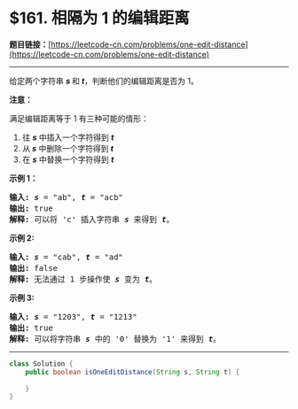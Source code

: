 # $161. 相隔为 1 的编辑距离

**题目链接：**[https://leetcode-cn.com/problems/one-edit-distance](https://leetcode-cn.com/problems/one-edit-distance)

---

<div class="content__1Y2H">
 <div class="notranslate">
  <p>给定两个字符串&nbsp;<strong><em>s </em></strong>和<strong><em> t</em></strong>，判断他们的编辑距离是否为 1。</p> 
  <p><strong>注意：</strong></p> 
  <p>满足编辑距离等于 1 有三种可能的情形：</p> 
  <ol> 
   <li>往 <em><strong>s</strong></em>&nbsp;中插入一个字符得到 <em><strong>t</strong></em></li> 
   <li>从<em><strong> s</strong></em>&nbsp;中删除一个字符得到 <em><strong>t</strong></em></li> 
   <li>在 <em><strong>s</strong></em>&nbsp;中替换一个字符得到 <em><strong>t</strong></em></li> 
  </ol> 
  <p><strong>示例 1：</strong></p> 
  <pre class="language-text"><strong>输入: </strong><strong><em>s</em></strong> = "ab", <strong><em>t</em></strong> = "acb"
<strong>输出: </strong>true
<strong>解释: </strong>可以将 'c' 插入字符串 <strong><em>s</em></strong>&nbsp;来得到 <em><strong>t</strong></em>。
</pre> 
  <p><strong>示例 2:</strong></p> 
  <pre class="language-text"><strong>输入: </strong><strong><em>s</em></strong> = "cab", <strong><em>t</em></strong> = "ad"
<strong>输出: </strong>false
<strong>解释: </strong>无法通过 1 步操作使 <em><strong>s</strong></em> 变为 <em><strong>t</strong></em>。</pre> 
  <p><strong>示例 3:</strong></p> 
  <pre class="language-text"><strong>输入: <em>s</em></strong> = "1203", <strong><em>t</em></strong> = "1213"
<strong>输出: </strong>true
<strong>解释: </strong>可以将字符串 <strong><em>s</em></strong>&nbsp;中的 '0' 替换为 '1' 来得到 <em><strong>t</strong></em>。</pre> 
 </div>
</div>

---

```java
class Solution {
    public boolean isOneEditDistance(String s, String t) {
        
    }
}
```